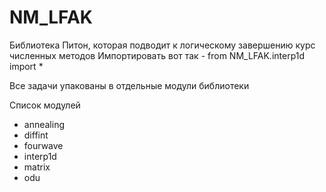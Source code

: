 # NM_LFAK
Библиотека Питон, которая подводит к логическому завершению курс численных методов
Импортировать вот так - from NM_LFAK.interp1d import *

Все задачи упакованы в отдельные модули библиотеки 

Список модулей 
<ul>
  <li>annealing</li>
  <li>diffint</li>
  <li>fourwave</li>
  <li>interp1d</li>
  <li>matrix</li>
  <li>odu</li>
</ul>
